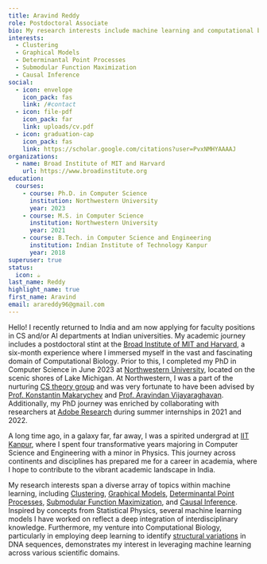 ```yaml
---
title: Aravind Reddy
role: Postdoctoral Associate
bio: My research interests include machine learning and computational biology.
interests:
  - Clustering
  - Graphical Models
  - Determinantal Point Processes
  - Submodular Function Maximization
  - Causal Inference
social:
  - icon: envelope
    icon_pack: fas
    link: /#contact
  - icon: file-pdf
    icon_pack: far
    link: uploads/cv.pdf
  - icon: graduation-cap
    icon_pack: fas
    link: https://scholar.google.com/citations?user=PvxNMHYAAAAJ
organizations:
  - name: Broad Institute of MIT and Harvard
    url: https://www.broadinstitute.org
education:
  courses:
    - course: Ph.D. in Computer Science
      institution: Northwestern University
      year: 2023
    - course: M.S. in Computer Science
      institution: Northwestern University
      year: 2021
    - course: B.Tech. in Computer Science and Engineering
      institution: Indian Institute of Technology Kanpur
      year: 2018
superuser: true
status:
  icon: ☕️
last_name: Reddy
highlight_name: true
first_name: Aravind
email: arareddy96@gmail.com
---
```

Hello! I recently returned to India and am now applying for faculty positions in CS and/or AI departments at Indian universities. My academic journey includes a postdoctoral stint at the [Broad Institute of MIT and Harvard](https://www.broadinstitute.org/), a six-month experience where I immersed myself in the vast and fascinating domain of Computational Biology. Prior to this, I completed my PhD in Computer Science in June 2023 at [Northwestern University](https://www.northwestern.edu/), located on the scenic shores of Lake Michigan. At Northwestern, I was a part of the nurturing [CS theory group](https://theory.cs.northwestern.edu/) and was very fortunate to have been advised by [Prof. Konstantin Makarychev](https://konstantin.makarychev.net/) and [Prof. Aravindan Vijayaraghavan](https://users.eecs.northwestern.edu/~aravindv/). Additionally, my PhD journey was enriched by collaborating with researchers at [Adobe Research](https://research.adobe.com) during summer internships in 2021 and 2022.

A long time ago, in a galaxy far, far away, I was a spirited undergrad at [IIT Kanpur](https://iitk.ac.in/), where I spent four transformative years majoring in Computer Science and Engineering with a minor in Physics. This journey across continents and disciplines has prepared me for a career in academia, where I hope to contribute to the vibrant academic landscape in India.

My research interests span a diverse array of topics within machine learning, including [Clustering](https://en.wikipedia.org/wiki/Cluster_analysis), [Graphical Models](https://en.wikipedia.org/wiki/Graphical_model), [Determinantal Point Processes](https://arxiv.org/abs/1207.6083), [Submodular Function Maximization](https://www.cs.cmu.edu/afs/.cs.cmu.edu/Web/People/dgolovin/papers/submodular_survey12.pdf), and [Causal Inference](https://en.wikipedia.org/wiki/Causal_inference). Inspired by concepts from Statistical Physics, several machine learning models I have worked on reflect a deep integration of interdisciplinary knowledge. Furthermore, my venture into Computational Biology, particularly in employing deep learning to identify [structural variations](https://en.wikipedia.org/wiki/Structural_variation) in DNA sequences, demonstrates my interest in leveraging machine learning across various scientific domains.
